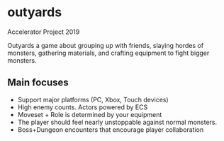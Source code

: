 # outyards
Accelerator Project 2019

Outyards a game about grouping up with friends, slaying hordes of monsters, gathering materials, and crafting equipment to fight bigger monsters.

## Main focuses
* Support major platforms (PC, Xbox, Touch devices)
* High enemy counts. Actors powered by ECS
* Moveset + Role is determined by your equipment
* The player should feel nearly unstoppable against normal monsters.
* Boss+Dungeon encounters that encourage player collaboration

